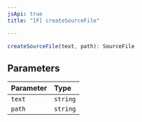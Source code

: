 ```yaml
---
jsApi: true
title: "[F] createSourceFile"

---
```

```ts
createSourceFile(text, path): SourceFile
```

## Parameters

| Parameter | Type |
| :------ | :------ |
| `text` | `string` |
| `path` | `string` |
